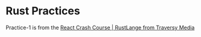 
# Rust Practices

Practice-1 is from the [React Crash Course | RustLange from Traversy Media](https://www.youtube.com/watch?v=zF34dRivLOw)